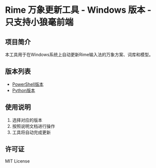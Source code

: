 # Rime 万象更新工具 - Windows 版本 - 只支持小狼毫前端

## 项目简介

本工具用于在Windows系统上自动更新Rime输入法的万象方案、词库和模型。

## 版本列表

- [PowerShell版本](./PowerShell/README.md)
- [Python版本](./Python/README.md)

## 使用说明

1. 选择对应的版本
2. 按照说明文档进行操作
3. 工具将自动完成更新

## 许可证

MIT License
